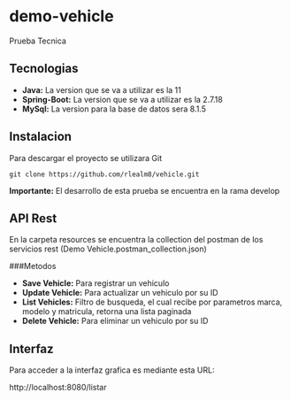 # demo-vehicle
Prueba Tecnica

## Tecnologias
* **Java:** La version que se va a utilizar es la 11
* **Spring-Boot:** La version que se va a utilizar es la 2.7.18
* **MySql:** La version para la base de datos sera 8.1.5

## Instalacion
Para descargar el proyecto se utilizara Git
```
git clone https://github.com/rlealm8/vehicle.git
```

**Importante:** El desarrollo de esta prueba se encuentra en la rama develop

## API Rest

En la carpeta resources se encuentra la collection del postman de los servicios rest (Demo Vehicle.postman_collection.json)

###Metodos
* **Save Vehicle:** Para registrar un vehiculo
* **Update Vehicle:** Para actualizar un vehiculo por su ID
* **List Vehicles:** Filtro de busqueda, el cual recibe por parametros marca, modelo y matricula, retorna una lista paginada
* **Delete Vehicle:** Para eliminar un vehiculo por su ID

## Interfaz

Para acceder a la interfaz grafica es mediante esta URL:

http://localhost:8080/listar
